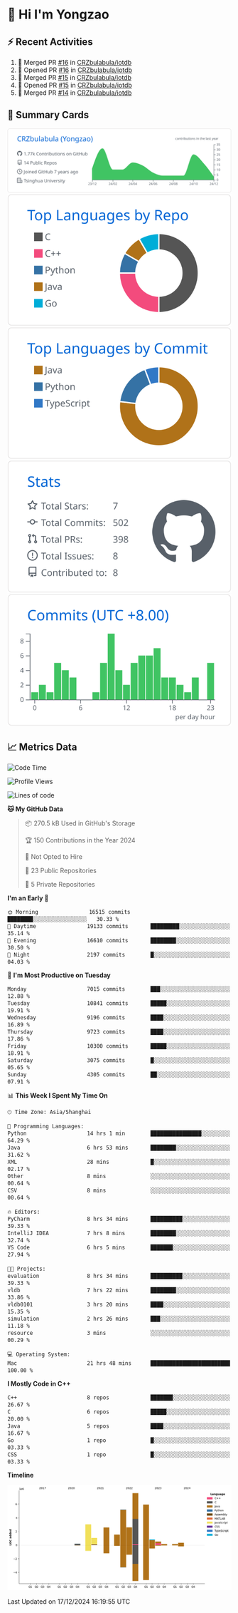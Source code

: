 # 👋 Hi I'm Yongzao

## ⚡ Recent Activities
<!--START_SECTION:activity-->
1. 🎉 Merged PR [#16](https://github.com/CRZbulabula/iotdb/pull/16) in [CRZbulabula/iotdb](https://github.com/CRZbulabula/iotdb)
2. 💪 Opened PR [#16](https://github.com/CRZbulabula/iotdb/pull/16) in [CRZbulabula/iotdb](https://github.com/CRZbulabula/iotdb)
3. 🎉 Merged PR [#15](https://github.com/CRZbulabula/iotdb/pull/15) in [CRZbulabula/iotdb](https://github.com/CRZbulabula/iotdb)
4. 💪 Opened PR [#15](https://github.com/CRZbulabula/iotdb/pull/15) in [CRZbulabula/iotdb](https://github.com/CRZbulabula/iotdb)
5. 🎉 Merged PR [#14](https://github.com/CRZbulabula/iotdb/pull/14) in [CRZbulabula/iotdb](https://github.com/CRZbulabula/iotdb)
<!--END_SECTION:activity-->

## 🎑 Summary Cards

[![](https://raw.githubusercontent.com/CRZbulabula/CRZbulabula/main/profile-summary-card-output/github/0-profile-details.svg)](https://github.com/vn7n24fzkq/github-profile-summary-cards)
[![](https://raw.githubusercontent.com/CRZbulabula/CRZbulabula/main/profile-summary-card-output/github/1-repos-per-language.svg)](https://github.com/vn7n24fzkq/github-profile-summary-cards) [![](https://raw.githubusercontent.com/CRZbulabula/CRZbulabula/main/profile-summary-card-output/github/2-most-commit-language.svg)](https://github.com/vn7n24fzkq/github-profile-summary-cards)
[![](https://raw.githubusercontent.com/CRZbulabula/CRZbulabula/main/profile-summary-card-output/github/3-stats.svg)](https://github.com/vn7n24fzkq/github-profile-summary-cards) [![](https://raw.githubusercontent.com/CRZbulabula/CRZbulabula/main/profile-summary-card-output/github/4-productive-time.svg)](https://github.com/vn7n24fzkq/github-profile-summary-cards)

## 📈 Metrics Data

<!--START_SECTION:waka-->
![Code Time](http://img.shields.io/badge/Code%20Time-770%20hrs%2057%20mins-blue)

![Profile Views](http://img.shields.io/badge/Profile%20Views-3-blue)

![Lines of code](https://img.shields.io/badge/From%20Hello%20World%20I%27ve%20Written-31.6%20million%20lines%20of%20code-blue)

**🐱 My GitHub Data** 

> 📦 270.5 kB Used in GitHub's Storage 
 > 
> 🏆 150 Contributions in the Year 2024
 > 
> 🚫 Not Opted to Hire
 > 
> 📜 23 Public Repositories 
 > 
> 🔑 5 Private Repositories 
 > 
**I'm an Early 🐤** 

```text
🌞 Morning                16515 commits       ████████░░░░░░░░░░░░░░░░░   30.33 % 
🌆 Daytime                19133 commits       █████████░░░░░░░░░░░░░░░░   35.14 % 
🌃 Evening                16610 commits       ████████░░░░░░░░░░░░░░░░░   30.50 % 
🌙 Night                  2197 commits        █░░░░░░░░░░░░░░░░░░░░░░░░   04.03 % 
```
📅 **I'm Most Productive on Tuesday** 

```text
Monday                   7015 commits        ███░░░░░░░░░░░░░░░░░░░░░░   12.88 % 
Tuesday                  10841 commits       █████░░░░░░░░░░░░░░░░░░░░   19.91 % 
Wednesday                9196 commits        ████░░░░░░░░░░░░░░░░░░░░░   16.89 % 
Thursday                 9723 commits        ████░░░░░░░░░░░░░░░░░░░░░   17.86 % 
Friday                   10300 commits       █████░░░░░░░░░░░░░░░░░░░░   18.91 % 
Saturday                 3075 commits        █░░░░░░░░░░░░░░░░░░░░░░░░   05.65 % 
Sunday                   4305 commits        ██░░░░░░░░░░░░░░░░░░░░░░░   07.91 % 
```


📊 **This Week I Spent My Time On** 

```text
🕑︎ Time Zone: Asia/Shanghai

💬 Programming Languages: 
Python                   14 hrs 1 min        ████████████████░░░░░░░░░   64.29 % 
Java                     6 hrs 53 mins       ████████░░░░░░░░░░░░░░░░░   31.62 % 
XML                      28 mins             █░░░░░░░░░░░░░░░░░░░░░░░░   02.17 % 
Other                    8 mins              ░░░░░░░░░░░░░░░░░░░░░░░░░   00.64 % 
CSV                      8 mins              ░░░░░░░░░░░░░░░░░░░░░░░░░   00.64 % 

🔥 Editors: 
PyCharm                  8 hrs 34 mins       ██████████░░░░░░░░░░░░░░░   39.33 % 
IntelliJ IDEA            7 hrs 8 mins        ████████░░░░░░░░░░░░░░░░░   32.74 % 
VS Code                  6 hrs 5 mins        ███████░░░░░░░░░░░░░░░░░░   27.94 % 

🐱‍💻 Projects: 
evaluation               8 hrs 34 mins       ██████████░░░░░░░░░░░░░░░   39.33 % 
vldb                     7 hrs 22 mins       ████████░░░░░░░░░░░░░░░░░   33.86 % 
vldb0101                 3 hrs 20 mins       ████░░░░░░░░░░░░░░░░░░░░░   15.35 % 
simulation               2 hrs 26 mins       ███░░░░░░░░░░░░░░░░░░░░░░   11.18 % 
resource                 3 mins              ░░░░░░░░░░░░░░░░░░░░░░░░░   00.29 % 

💻 Operating System: 
Mac                      21 hrs 48 mins      █████████████████████████   100.00 % 
```

**I Mostly Code in C++** 

```text
C++                      8 repos             ███████░░░░░░░░░░░░░░░░░░   26.67 % 
C                        6 repos             █████░░░░░░░░░░░░░░░░░░░░   20.00 % 
Java                     5 repos             ████░░░░░░░░░░░░░░░░░░░░░   16.67 % 
Go                       1 repo              █░░░░░░░░░░░░░░░░░░░░░░░░   03.33 % 
CSS                      1 repo              █░░░░░░░░░░░░░░░░░░░░░░░░   03.33 % 
```



**Timeline**

![Lines of Code chart](https://raw.githubusercontent.com/CRZbulabula/CRZbulabula/main/assets/bar_graph.png)


 Last Updated on 17/12/2024 16:19:55 UTC
<!--END_SECTION:waka-->

